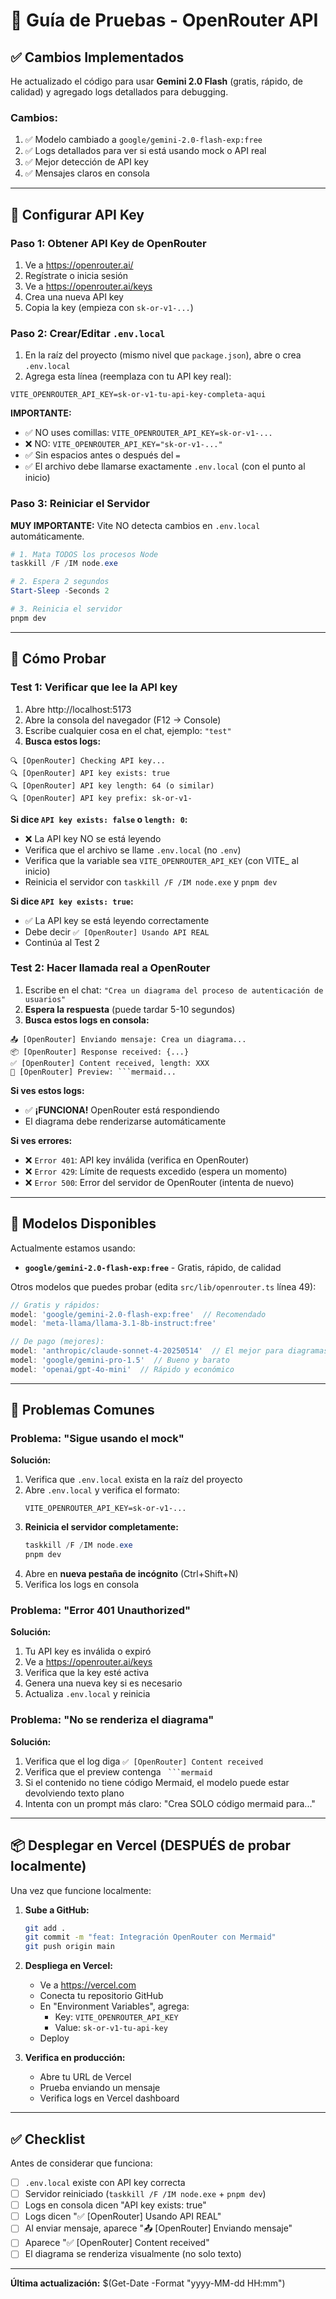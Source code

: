 # 🧪 Guía de Pruebas - OpenRouter API

## ✅ Cambios Implementados

He actualizado el código para usar **Gemini 2.0 Flash** (gratis, rápido, de calidad) y agregado logs detallados para debugging.

### Cambios:
1. ✅ Modelo cambiado a `google/gemini-2.0-flash-exp:free`
2. ✅ Logs detallados para ver si está usando mock o API real
3. ✅ Mejor detección de API key
4. ✅ Mensajes claros en consola

---

## 🔑 Configurar API Key

### Paso 1: Obtener API Key de OpenRouter

1. Ve a https://openrouter.ai/
2. Regístrate o inicia sesión
3. Ve a https://openrouter.ai/keys
4. Crea una nueva API key
5. Copia la key (empieza con `sk-or-v1-...`)

### Paso 2: Crear/Editar `.env.local`

1. En la raíz del proyecto (mismo nivel que `package.json`), abre o crea `.env.local`
2. Agrega esta línea (reemplaza con tu API key real):

```
VITE_OPENROUTER_API_KEY=sk-or-v1-tu-api-key-completa-aqui
```

**IMPORTANTE:**
- ✅ NO uses comillas: `VITE_OPENROUTER_API_KEY=sk-or-v1-...`
- ❌ NO: `VITE_OPENROUTER_API_KEY="sk-or-v1-..."`
- ✅ Sin espacios antes o después del `=`
- ✅ El archivo debe llamarse exactamente `.env.local` (con el punto al inicio)

### Paso 3: Reiniciar el Servidor

**MUY IMPORTANTE:** Vite NO detecta cambios en `.env.local` automáticamente.

```powershell
# 1. Mata TODOS los procesos Node
taskkill /F /IM node.exe

# 2. Espera 2 segundos
Start-Sleep -Seconds 2

# 3. Reinicia el servidor
pnpm dev
```

---

## 🧪 Cómo Probar

### Test 1: Verificar que lee la API key

1. Abre http://localhost:5173
2. Abre la consola del navegador (F12 → Console)
3. Escribe cualquier cosa en el chat, ejemplo: `"test"`
4. **Busca estos logs:**

```
🔍 [OpenRouter] Checking API key...
🔍 [OpenRouter] API key exists: true
🔍 [OpenRouter] API key length: 64 (o similar)
🔍 [OpenRouter] API key prefix: sk-or-v1-
```

**Si dice `API key exists: false` o `length: 0`:**
- ❌ La API key NO se está leyendo
- Verifica que el archivo se llame `.env.local` (no `.env`)
- Verifica que la variable sea `VITE_OPENROUTER_API_KEY` (con VITE_ al inicio)
- Reinicia el servidor con `taskkill /F /IM node.exe` y `pnpm dev`

**Si dice `API key exists: true`:**
- ✅ La API key se está leyendo correctamente
- Debe decir `✅ [OpenRouter] Usando API REAL`
- Continúa al Test 2

### Test 2: Hacer llamada real a OpenRouter

1. Escribe en el chat: `"Crea un diagrama del proceso de autenticación de usuarios"`
2. **Espera la respuesta** (puede tardar 5-10 segundos)
3. **Busca estos logs en consola:**

```
📤 [OpenRouter] Enviando mensaje: Crea un diagrama...
📦 [OpenRouter] Response received: {...}
✅ [OpenRouter] Content received, length: XXX
📝 [OpenRouter] Preview: ```mermaid...
```

**Si ves estos logs:**
- ✅ **¡FUNCIONA!** OpenRouter está respondiendo
- El diagrama debe renderizarse automáticamente

**Si ves errores:**
- ❌ `Error 401`: API key inválida (verifica en OpenRouter)
- ❌ `Error 429`: Límite de requests excedido (espera un momento)
- ❌ `Error 500`: Error del servidor de OpenRouter (intenta de nuevo)

---

## 🎯 Modelos Disponibles

Actualmente estamos usando:
- **`google/gemini-2.0-flash-exp:free`** - Gratis, rápido, de calidad

Otros modelos que puedes probar (edita `src/lib/openrouter.ts` línea 49):

```typescript
// Gratis y rápidos:
model: 'google/gemini-2.0-flash-exp:free'  // Recomendado
model: 'meta-llama/llama-3.1-8b-instruct:free'

// De pago (mejores):
model: 'anthropic/claude-sonnet-4-20250514'  // El mejor para diagramas
model: 'google/gemini-pro-1.5'  // Bueno y barato
model: 'openai/gpt-4o-mini'  // Rápido y económico
```

---

## 🐛 Problemas Comunes

### Problema: "Sigue usando el mock"

**Solución:**
1. Verifica que `.env.local` exista en la raíz del proyecto
2. Abre `.env.local` y verifica el formato:
   ```
   VITE_OPENROUTER_API_KEY=sk-or-v1-...
   ```
3. **Reinicia el servidor completamente:**
   ```powershell
   taskkill /F /IM node.exe
   pnpm dev
   ```
4. Abre en **nueva pestaña de incógnito** (Ctrl+Shift+N)
5. Verifica los logs en consola

### Problema: "Error 401 Unauthorized"

**Solución:**
1. Tu API key es inválida o expiró
2. Ve a https://openrouter.ai/keys
3. Verifica que la key esté activa
4. Genera una nueva key si es necesario
5. Actualiza `.env.local` y reinicia

### Problema: "No se renderiza el diagrama"

**Solución:**
1. Verifica que el log diga `✅ [OpenRouter] Content received`
2. Verifica que el preview contenga ` ```mermaid`
3. Si el contenido no tiene código Mermaid, el modelo puede estar devolviendo texto plano
4. Intenta con un prompt más claro: "Crea SOLO código mermaid para..."

---

## 📦 Desplegar en Vercel (DESPUÉS de probar localmente)

Una vez que funcione localmente:

1. **Sube a GitHub:**
   ```bash
   git add .
   git commit -m "feat: Integración OpenRouter con Mermaid"
   git push origin main
   ```

2. **Despliega en Vercel:**
   - Ve a https://vercel.com
   - Conecta tu repositorio GitHub
   - En "Environment Variables", agrega:
     - Key: `VITE_OPENROUTER_API_KEY`
     - Value: `sk-or-v1-tu-api-key`
   - Deploy

3. **Verifica en producción:**
   - Abre tu URL de Vercel
   - Prueba enviando un mensaje
   - Verifica logs en Vercel dashboard

---

## ✅ Checklist

Antes de considerar que funciona:

- [ ] `.env.local` existe con API key correcta
- [ ] Servidor reiniciado (`taskkill /F /IM node.exe` + `pnpm dev`)
- [ ] Logs en consola dicen "API key exists: true"
- [ ] Logs dicen "✅ [OpenRouter] Usando API REAL"
- [ ] Al enviar mensaje, aparece "📤 [OpenRouter] Enviando mensaje"
- [ ] Aparece "✅ [OpenRouter] Content received"
- [ ] El diagrama se renderiza visualmente (no solo texto)

---

**Última actualización:** $(Get-Date -Format "yyyy-MM-dd HH:mm")


